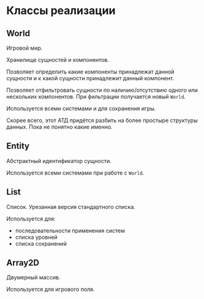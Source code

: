 # Классы реализации

## World
Игровой мир.

Хранилище сущностей и компонентов.

Позволяет определить какие компоненты принадлежат данной сущности
и к какой сущности принадлежит данный компонент.

Позволяет отфильтровать сущности по наличию/отсутствию одного или нескольких
компонентов.
При фильтрации получается новый `World`.

Используется всеми системами и для сохранения игры.

Скорее всего, этот АТД придётся разбить на более простыре структуры данных.
Пока не понятно какие именно.


## Entity
Абстрактный идентификатор сущности.

Используется всеми системами при работе с `World`.


## List
Список.
Урезанная версия стандартного списка.

Используется для:
  - последовательности применения систем
  - списка уровней
  - списка сохранений


## Array2D
Двумерный массив.

Используется для игрового поля.
